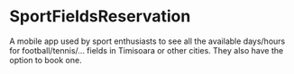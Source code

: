 # SportFieldsReservation
A mobile app used by sport enthusiasts to see all the available days/hours for football/tennis/... fields in Timisoara or other cities. They also have the option to book one.
